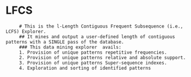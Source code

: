 # LFCS
         # This is the l-Length Contiguous Frequent Subsequence (i.e., LCFS) Explorer.          
         ## It mines and output a user-defined length of contiguous patterns with a SINGLE pass of the database.          
         ### This data mining explorer  avails:          
         1. Provision of unique patterns repetitive frequencies.          
         2. Provision of unique patterns relative and absolute support.          
         3. Provision of unique patterns Super-sequence indexes.          
         4. Exploration and sorting of identified patterns
